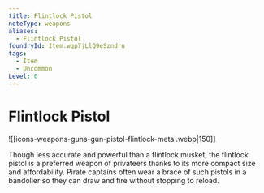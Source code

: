 ```yaml
---
title: Flintlock Pistol
noteType: weapons
aliases:
  - Flintlock Pistol
foundryId: Item.wqp7jLlQ9eSzndru
tags:
  - Item
  - Uncommon
Level: 0
---
```


# Flintlock Pistol
![[icons-weapons-guns-gun-pistol-flintlock-metal.webp|150]]

Though less accurate and powerful than a flintlock musket, the flintlock pistol is a preferred weapon of privateers thanks to its more compact size and affordability. Pirate captains often wear a brace of such pistols in a bandolier so they can draw and fire without stopping to reload.
